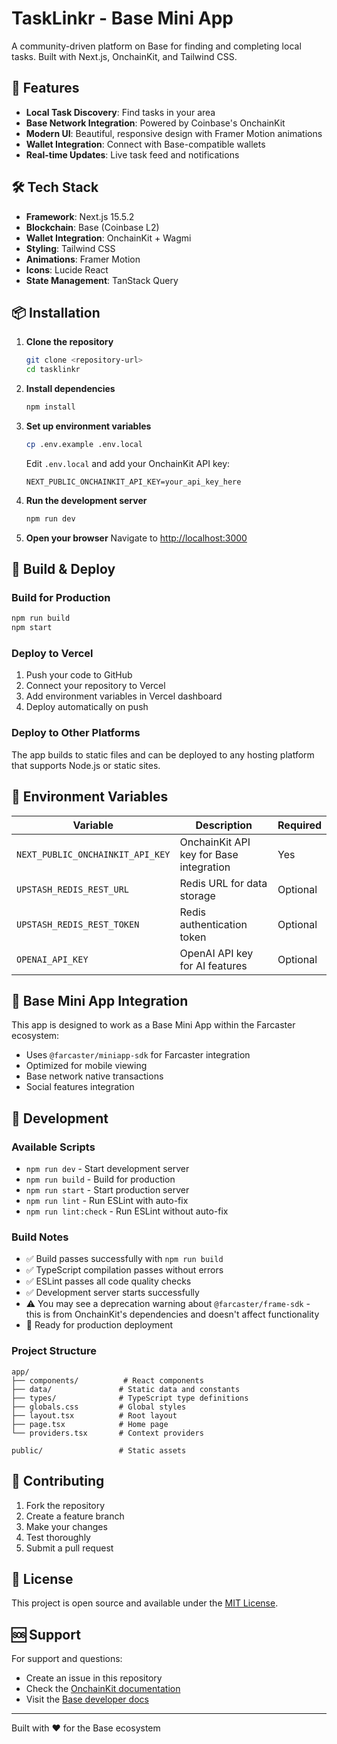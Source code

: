 # TaskLinkr - Base Mini App

A community-driven platform on Base for finding and completing local tasks. Built with Next.js, OnchainKit, and Tailwind CSS.

## 🚀 Features

- **Local Task Discovery**: Find tasks in your area
- **Base Network Integration**: Powered by Coinbase's OnchainKit
- **Modern UI**: Beautiful, responsive design with Framer Motion animations
- **Wallet Integration**: Connect with Base-compatible wallets
- **Real-time Updates**: Live task feed and notifications

## 🛠️ Tech Stack

- **Framework**: Next.js 15.5.2
- **Blockchain**: Base (Coinbase L2)
- **Wallet Integration**: OnchainKit + Wagmi
- **Styling**: Tailwind CSS
- **Animations**: Framer Motion
- **Icons**: Lucide React
- **State Management**: TanStack Query

## 📦 Installation

1. **Clone the repository**
   ```bash
   git clone <repository-url>
   cd tasklinkr
   ```

2. **Install dependencies**
   ```bash
   npm install
   ```

3. **Set up environment variables**
   ```bash
   cp .env.example .env.local
   ```
   
   Edit `.env.local` and add your OnchainKit API key:
   ```
   NEXT_PUBLIC_ONCHAINKIT_API_KEY=your_api_key_here
   ```

4. **Run the development server**
   ```bash
   npm run dev
   ```

5. **Open your browser**
   Navigate to [http://localhost:3000](http://localhost:3000)

## 🔧 Build & Deploy

### Build for Production
```bash
npm run build
npm start
```

### Deploy to Vercel
1. Push your code to GitHub
2. Connect your repository to Vercel
3. Add environment variables in Vercel dashboard
4. Deploy automatically on push

### Deploy to Other Platforms
The app builds to static files and can be deployed to any hosting platform that supports Node.js or static sites.

## 🔑 Environment Variables

| Variable | Description | Required |
|----------|-------------|----------|
| `NEXT_PUBLIC_ONCHAINKIT_API_KEY` | OnchainKit API key for Base integration | Yes |
| `UPSTASH_REDIS_REST_URL` | Redis URL for data storage | Optional |
| `UPSTASH_REDIS_REST_TOKEN` | Redis authentication token | Optional |
| `OPENAI_API_KEY` | OpenAI API key for AI features | Optional |

## 📱 Base Mini App Integration

This app is designed to work as a Base Mini App within the Farcaster ecosystem:

- Uses `@farcaster/miniapp-sdk` for Farcaster integration
- Optimized for mobile viewing
- Base network native transactions
- Social features integration

## 🧪 Development

### Available Scripts

- `npm run dev` - Start development server
- `npm run build` - Build for production
- `npm run start` - Start production server
- `npm run lint` - Run ESLint with auto-fix
- `npm run lint:check` - Run ESLint without auto-fix

### Build Notes

- ✅ Build passes successfully with `npm run build`
- ✅ TypeScript compilation passes without errors
- ✅ ESLint passes all code quality checks
- ✅ Development server starts successfully
- ⚠️ You may see a deprecation warning about `@farcaster/frame-sdk` - this is from OnchainKit's dependencies and doesn't affect functionality
- 🚀 Ready for production deployment

### Project Structure

```
app/
├── components/          # React components
├── data/               # Static data and constants
├── types/              # TypeScript type definitions
├── globals.css         # Global styles
├── layout.tsx          # Root layout
├── page.tsx            # Home page
└── providers.tsx       # Context providers

public/                 # Static assets
```

## 🤝 Contributing

1. Fork the repository
2. Create a feature branch
3. Make your changes
4. Test thoroughly
5. Submit a pull request

## 📄 License

This project is open source and available under the [MIT License](LICENSE).

## 🆘 Support

For support and questions:
- Create an issue in this repository
- Check the [OnchainKit documentation](https://onchainkit.xyz)
- Visit the [Base developer docs](https://docs.base.org)

---

Built with ❤️ for the Base ecosystem
